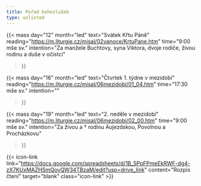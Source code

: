 ```yaml
---
title: Pořad bohoslužeb
type: unlisted
---
```


{{< mass
day="12" 
month="led" 
text="Svátek Křtu Páně" 
reading="https://m.liturgie.cz/misal/02vanoce/KrtuPane.htm"
time="9:00 mše sv." 
intention="Za manžele Buchtovy, syna Viktora, dvoje rodiče, živou rodinu a duše v očistci"
>}}

{{< mass 
day="16" 
month="led" 
text="Čtvrtek 1. týdne v mezidobí"
reading="https://m.liturgie.cz/misal/06mezidobi/01_04.htm"
time="17:30 mše sv." 
intention="" 
>}}

{{< mass
day="19" 
month="led" 
text="2. neděle v mezidobí" 
reading="https://m.liturgie.cz/misal/06mezidobi/02_00.htm"
time="9:00 mše sv." 
intention="Za živou a † rodinu Aujezdskou, Povolnou a Procházkovu"
>}}

{{< icon-link link="https://docs.google.com/spreadsheets/d/1B_5PpFPmeEkRWF-dg4-zX7KUxMAZHSmQovQW34TBzaM/edit?usp=drive_link" content="Rozpis čtení" target="blank" class="icon-link" >}}
